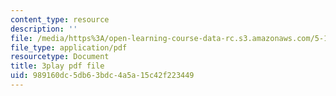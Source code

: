 ```yaml
---
content_type: resource
description: ''
file: /media/https%3A/open-learning-course-data-rc.s3.amazonaws.com/5-111sc-principles-of-chemical-science-fall-2014/989160dc5db63bdc4a5a15c42f223449_B7iFcW8USjQ.pdf
file_type: application/pdf
resourcetype: Document
title: 3play pdf file
uid: 989160dc-5db6-3bdc-4a5a-15c42f223449
---
```

